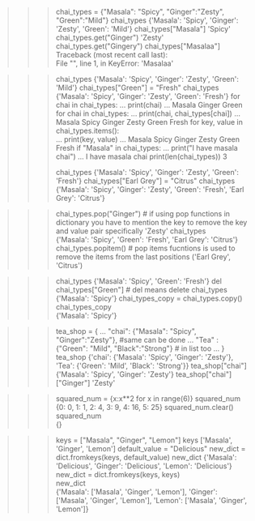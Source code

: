 >>> chai_types = {"Masala": "Spicy", "Ginger":"Zesty", "Green":"Mild"} 
>>> chai_types
{'Masala': 'Spicy', 'Ginger': 'Zesty', 'Green': 'Mild'}
>>> chai_types["Masala"] 
'Spicy'
>>> chai_types.get("Ginger") 
'Zesty'
>>> chai_types.get("Gingery") 
>>> chai_types["Masalaa"]     
Traceback (most recent call last):   
  File "<stdin>", line 1, in <module>
KeyError: 'Masalaa'

>>> chai_types
{'Masala': 'Spicy', 'Ginger': 'Zesty', 'Green': 'Mild'}
>>> chai_types["Green"] = "Fresh" 
>>> chai_types                   
{'Masala': 'Spicy', 'Ginger': 'Zesty', 'Green': 'Fresh'}
>>> for chai in chai_types:
...     print(chai)
... 
Masala
Ginger
Green 
>>> for chai in chai_types:
...     print(chai, chai_types[chai])
... 
Masala Spicy
Ginger Zesty
Green Fresh 
>>> for key, value in chai_types.items():  
...     print(key, value)
... 
Masala Spicy
Ginger Zesty
Green Fresh 
>>> if "Masala" in chai_types:
...     print("I have masala chai")
... 
I have masala chai
>>> print(len(chai_types)) 
3   
>>> 
>>> chai_types
{'Masala': 'Spicy', 'Ginger': 'Zesty', 'Green': 'Fresh'}
>>> chai_types["Earl Grey"] = "Citrus" 
>>> chai_types
{'Masala': 'Spicy', 'Ginger': 'Zesty', 'Green': 'Fresh', 'Earl Grey': 'Citrus'}

>>> chai_types.pop("Ginger") # if using pop functions in dictionary you have to mention the key to remove the key and value pair specifically
'Zesty'
>>> chai_types       
{'Masala': 'Spicy', 'Green': 'Fresh', 'Earl Grey': 'Citrus'}
>>> chai_types.popitem()  # pop items fucntions is used to remove the items from the last positions 
('Earl Grey', 'Citrus')

>>> chai_types
{'Masala': 'Spicy', 'Green': 'Fresh'}
>>> del chai_types["Green"] # del means delete
>>> chai_types             
{'Masala': 'Spicy'}
>>> chai_types_copy = chai_types.copy()
>>> chai_types_copy                    
{'Masala': 'Spicy'}


>>> tea_shop = {
... "chai": {"Masala": "Spicy", "Ginger":"Zesty"},   #same can be done 
... "Tea" : {"Green": "Mild", "Black":"Strong"}      # in list too
... }
>>> tea_shop
{'chai': {'Masala': 'Spicy', 'Ginger': 'Zesty'}, 'Tea': {'Green': 'Mild', 'Black': 'Strong'}}
>>> tea_shop["chai"] 
{'Masala': 'Spicy', 'Ginger': 'Zesty'}
>>> tea_shop["chai"]["Ginger"] 
'Zesty'


>>> squared_num = {x:x**2 for x in range(6)} 
>>> squared_num                             
{0: 0, 1: 1, 2: 4, 3: 9, 4: 16, 5: 25}
>>> squared_num.clear()
>>> squared_num        
{}  

>>> keys = ["Masala", "Ginger", "Lemon"]
>>> keys
['Masala', 'Ginger', 'Lemon']
>>> default_value = "Delicious" 
>>> new_dict = dict.fromkeys(keys, default_value)
>>> new_dict
{'Masala': 'Delicious', 'Ginger': 'Delicious', 'Lemon': 'Delicious'}
>>> new_dict = dict.fromkeys(keys, keys)          
>>> new_dict                            
{'Masala': ['Masala', 'Ginger', 'Lemon'], 'Ginger': ['Masala', 'Ginger', 'Lemon'], 'Lemon': ['Masala', 'Ginger', 'Lemon']}